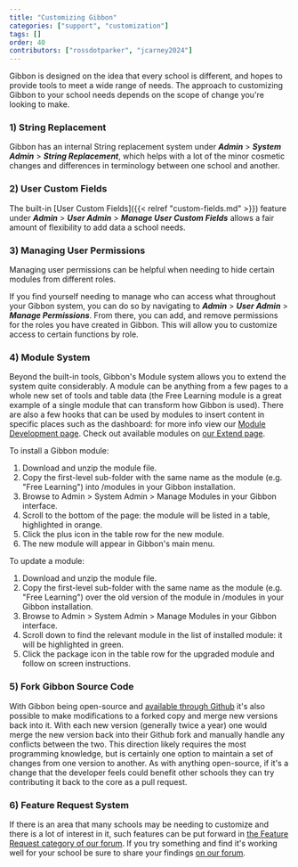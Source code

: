 ```yaml
---
title: "Customizing Gibbon"
categories: ["support", "customization"]
tags: []
order: 40
contributors: ["rossdotparker", "jcarney2024"]
---
```


Gibbon is designed on the idea that every school is different, and hopes to provide tools to meet a wide range of needs. The approach to customizing Gibbon to your school needs depends on the scope of change you're looking to make.

### 1) String Replacement

Gibbon has an internal String replacement system under ___Admin___ > ___System Admin___ > ___String Replacement___, which helps with a lot of the minor cosmetic changes and differences in terminology between one school and another.

### 2) User Custom Fields

The built-in [User Custom Fields]({{< relref "custom-fields.md" >}}) feature under ___Admin___ > ___User Admin___ > ___Manage User Custom Fields___ allows a fair amount of flexibility to add data a school needs.

### 3) Managing User Permissions

Managing user permissions can be helpful when needing to hide certain modules from different roles.

If you find yourself needing to manage who can access what throughout your Gibbon system, you can do so by navigating to ___Admin___ > ___User Admin___ > ___Manage Permissions___. From there, you can add, and remove permissions for the roles you have created in Gibbon. This will allow you to customize access to certain functions by role.

### 4) Module System

Beyond the built-in tools, Gibbon's Module system allows you to extend the system quite considerably. A module can be anything from a few pages to a whole new set of tools and table data (the Free Learning module is a great example of a single module that can transform how Gibbon is used). There are also a few hooks that can be used by modules to insert content in specific places such as the dashboard: for more info view our [Module Development page](https://docs.gibbonedu.org/developers/getting-started/module-development/). Check out available modules on [our Extend page](https://gibbonedu.org/extend).

To install a Gibbon module:

1. Download and unzip the module file.
2. Copy the first-level sub-folder with the same name as the module (e.g. "Free Learning") into /modules in your Gibbon installation.
3. Browse to Admin > System Admin > Manage Modules in your Gibbon interface.
4. Scroll to the bottom of the page: the module will be listed in a table, highlighted in orange.
5. Click the plus icon in the table row for the new module.
6. The new module will appear in Gibbon's main menu.

To update a module:

1. Download and unzip the module file.
2. Copy the first-level sub-folder with the same name as the module (e.g. "Free Learning") over the old version of the module in /modules in your Gibbon installation.
3. Browse to Admin > System Admin > Manage Modules in your Gibbon interface.
4. Scroll down to find the relevant module in the list of installed module: it will be highlighted in green.
5. Click the package icon in the table row for the upgraded module and follow on screen instructions.

### 5) Fork Gibbon Source Code

With Gibbon being open-source and [available through Github](https://github.com/GibbonEdu/core) it's also possible to make modifications to a forked copy and merge new versions back into it. With each new version (generally twice a year) one would merge the new version back into their Github fork and manually handle any conflicts between the two. This direction likely requires the most programming knowledge, but is certainly one option to maintain a set of changes from one version to another. As with anything open-source, if it's a change that the developer feels could benefit other schools they can try contributing it back to the core as a pull request.

### 6) Feature Request System

If there is an area that many schools may be needing to customize and there is a lot of interest in it, such features can be put forward in [the Feature Request category of our forum](https://ask.gibbonedu.org/categories/feature-requests). If you try something and find it's working well for your school be sure to share your findings [on our forum](https://ask.gibbonedu.org).

